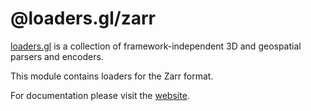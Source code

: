 # @loaders.gl/zarr

[loaders.gl](https://loaders.gl/docs) is a collection of framework-independent 3D and geospatial parsers and encoders.

This module contains loaders for the Zarr format.

For documentation please visit the [website](https://loaders.gl).
